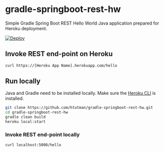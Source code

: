 # gradle-springboot-rest-hw

Simple Gradle Spring Boot REST Hello World Java application prepared for Heroku deployment.

[![Deploy](https://www.herokucdn.com/deploy/button.svg)](https://heroku.com/deploy)

## Invoke REST end-point on Heroku

```sh
curl https://[Heroku App Name].herokuapp.com/hello
```

## Run locally

Java and Gradle need to be installed locally. Make sure the [Heroku CLI](https://cli.heroku.com/) is installed.

```sh
git clone https://github.com/htutman/gradle-springboot-rest-hw.git
cd gradle-springboot-rest-hw
gradle clean build
heroku local:start
```

### Invoke REST end-point locally

```sh
curl localhost:5000/hello
```
